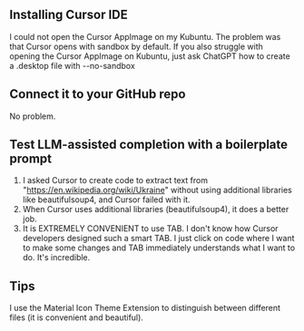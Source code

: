 ## Installing Cursor IDE

I could not open the Cursor AppImage on my Kubuntu. The problem was that Cursor opens with sandbox by default. 
If you also struggle with opening the Cursor AppImage on Kubuntu, just ask ChatGPT how to create a .desktop file with --no-sandbox



## Connect it to your GitHub repo

No problem.



## Test LLM-assisted completion with a boilerplate prompt

1. I asked Cursor to create code to extract text from "https://en.wikipedia.org/wiki/Ukraine" without using additional libraries like beautifulsoup4, and Cursor failed with it.
2. When Cursor uses additional libraries (beautifulsoup4), it does a better job.
3. It is EXTREMELY CONVENIENT to use TAB. I don't know how Cursor developers designed such a smart TAB. I just click on code where I want to make some changes and TAB immediately understands what I want to do. It's incredible.



## Tips

I use the Material Icon Theme Extension to distinguish between different files (it is convenient and beautiful).